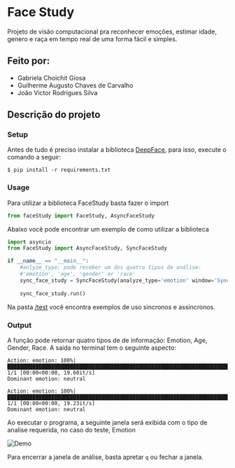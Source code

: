 # Face Study
Projeto de visão computacional pra reconhecer emoções, estimar idade, genero e raça em tempo real de uma forma fácil e simples.

## Feito por: 
- Gabriela Choichit Giosa
- Guilherme Augusto Chaves de Carvalho
- João Victor Rodrigues Silva

## Descrição do projeto 


### Setup
Antes de tudo é preciso instalar a biblioteca [DeepFace](https://github.com/serengil/deepface), para isso, execute o comando a seguir:

```sheel
$ pip install -r requirements.txt
```
### Usage
Para utilizar a biblioteca FaceStudy basta fazer o import
```python 
from faceStudy import FaceStudy, AsyncFaceStudy
```

Abaixo você pode encontrar um exemplo de como utilizar a biblioteca
```python
import asyncio
from FaceStudy import AsyncFaceStudy, SyncFaceStudy

if __name__ == "__main__":
    #anlyze_type: pode receber um dos quatro tipos de análise:
    #'emotion', 'age', 'gender' or 'race'
    sync_face_study = SyncFaceStudy(analyze_type='emotion' window='Sync Face Study')
    
    sync_face_study.run()
```

Na pasta [/test](./test/) você encontra exemplos de uso sincronos e assincronos. 

### Output
A função pode retornar quatro tipos de de informação: Emotion, Age, Gender, Race.
A saida no terminal tem o seguinte aspecto:

```shell
Action: emotion: 100%|████████████████████████████████████████████████████████████████████████████████████████████████████████████████████████████████████████| 1/1 [00:00<00:00, 19.60it/s]
Dominant emotion: neutral

Action: emotion: 100%|████████████████████████████████████████████████████████████████████████████████████████████████████████████████████████████████████████| 1/1 [00:00<00:00, 19.23it/s]
Dominant emotion: neutral
```
Ao executar o programa, a seguinte janela será exibida com o tipo de analise requerida, no caso do teste, Emotion


![Demo](https://github.com/JoaoVictorRodrigues/FaceStudy/blob/main/images/demo.gif)

Para encerrar a janela de análise, basta apretar `q` ou fechar a janela.





